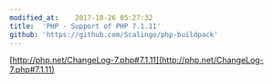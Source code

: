 ```yaml
---
modified_at:	2017-10-26 05:27:32
title:	'PHP - Support of PHP 7.1.11'
github: 'https://github.com/Scalingo/php-buildpack'
---
```


[http://php.net/ChangeLog-7.php#7.1.11](http://php.net/ChangeLog-7.php#7.1.11)
